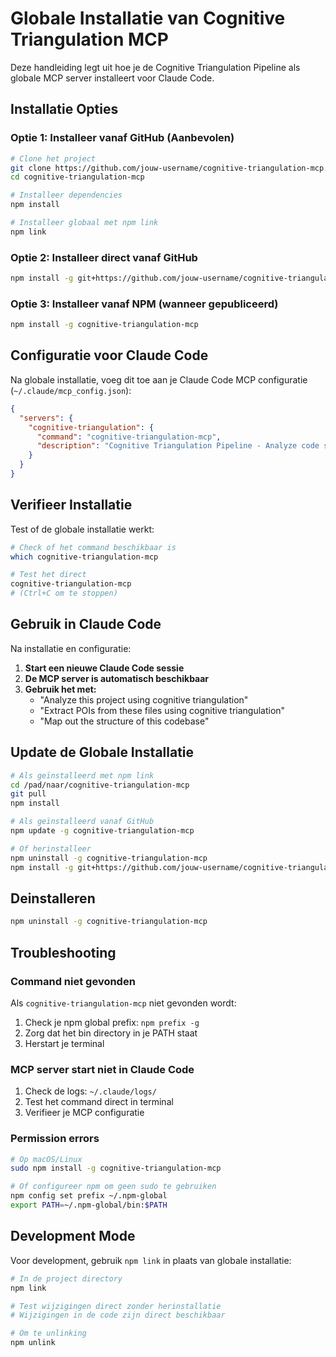 # Globale Installatie van Cognitive Triangulation MCP

Deze handleiding legt uit hoe je de Cognitive Triangulation Pipeline als globale MCP server installeert voor Claude Code.

## Installatie Opties

### Optie 1: Installeer vanaf GitHub (Aanbevolen)

```bash
# Clone het project
git clone https://github.com/jouw-username/cognitive-triangulation-mcp.git
cd cognitive-triangulation-mcp

# Installeer dependencies
npm install

# Installeer globaal met npm link
npm link
```

### Optie 2: Installeer direct vanaf GitHub

```bash
npm install -g git+https://github.com/jouw-username/cognitive-triangulation-mcp.git
```

### Optie 3: Installeer vanaf NPM (wanneer gepubliceerd)

```bash
npm install -g cognitive-triangulation-mcp
```

## Configuratie voor Claude Code

Na globale installatie, voeg dit toe aan je Claude Code MCP configuratie (`~/.claude/mcp_config.json`):

```json
{
  "servers": {
    "cognitive-triangulation": {
      "command": "cognitive-triangulation-mcp",
      "description": "Cognitive Triangulation Pipeline - Analyze code structure with multi-perspective LLM analysis"
    }
  }
}
```

## Verifieer Installatie

Test of de globale installatie werkt:

```bash
# Check of het command beschikbaar is
which cognitive-triangulation-mcp

# Test het direct
cognitive-triangulation-mcp
# (Ctrl+C om te stoppen)
```

## Gebruik in Claude Code

Na installatie en configuratie:

1. **Start een nieuwe Claude Code sessie**
2. **De MCP server is automatisch beschikbaar**
3. **Gebruik het met:**
   - "Analyze this project using cognitive triangulation"
   - "Extract POIs from these files using cognitive triangulation"
   - "Map out the structure of this codebase"

## Update de Globale Installatie

```bash
# Als geïnstalleerd met npm link
cd /pad/naar/cognitive-triangulation-mcp
git pull
npm install

# Als geïnstalleerd vanaf GitHub
npm update -g cognitive-triangulation-mcp

# Of herinstalleer
npm uninstall -g cognitive-triangulation-mcp
npm install -g git+https://github.com/jouw-username/cognitive-triangulation-mcp.git
```

## Deinstalleren

```bash
npm uninstall -g cognitive-triangulation-mcp
```

## Troubleshooting

### Command niet gevonden
Als `cognitive-triangulation-mcp` niet gevonden wordt:
1. Check je npm global prefix: `npm prefix -g`
2. Zorg dat het bin directory in je PATH staat
3. Herstart je terminal

### MCP server start niet in Claude Code
1. Check de logs: `~/.claude/logs/`
2. Test het command direct in terminal
3. Verifieer je MCP configuratie

### Permission errors
```bash
# Op macOS/Linux
sudo npm install -g cognitive-triangulation-mcp

# Of configureer npm om geen sudo te gebruiken
npm config set prefix ~/.npm-global
export PATH=~/.npm-global/bin:$PATH
```

## Development Mode

Voor development, gebruik `npm link` in plaats van globale installatie:

```bash
# In de project directory
npm link

# Test wijzigingen direct zonder herinstallatie
# Wijzigingen in de code zijn direct beschikbaar

# Om te unlinking
npm unlink
```